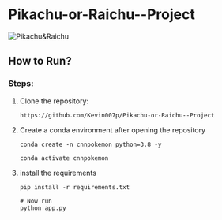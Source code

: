 # Pikachu-or-Raichu--Project

![Pikachu&Raichu](https://images-wixmp-ed30a86b8c4ca887773594c2.wixmp.com/i/4765f4b2-ede9-41ac-bab9-d68fad14ac2a/da9jbkx-971a3dd6-fded-4bf0-ac58-4deafeebb5fb.png/v1/fill/w_1192,h_670,q_70,strp/raichu_and_pikachu_render_by_dakotaatokad_da9jbkx-pre.jpg)


## How to Run?

### Steps:
1. Clone the repository:

   ```
   https://github.com/Kevin007p/Pikachu-or-Raichu--Project
   ```

2. Create a conda environment after opening the repository

   ```
   conda create -n cnnpokemon python=3.8 -y
   ```

   ```
   conda activate cnnpokemon
   ```

3. install the requirements

   ```
   pip install -r requirements.txt
   ```

   ```
   # Now run
   python app.py
   ```



